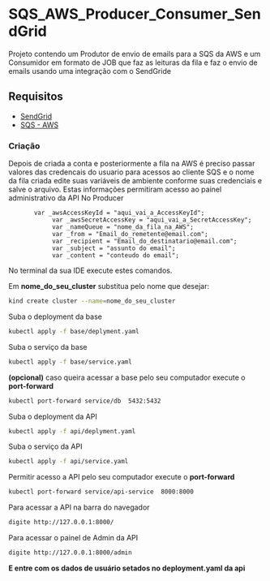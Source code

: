# SQS_AWS_Producer_Consumer_SendGrid
Projeto contendo um Produtor de envio de emails para a SQS da AWS  e um Consumidor em formato de JOB que faz as leituras da fila e faz o envio de emails usando uma integração com o SendGride 


## Requisitos

 * [SendGrid](https://sendgrid.com/)
 * [SQS - AWS](https://docs.aws.amazon.com/pt_br/AWSSimpleQueueService/latest/SQSDeveloperGuide/sqs-setting-up.html/) 
 
 
### Criação
Depois de criada a conta e posteriormente a fila na AWS é preciso passar valores das credencais do usuario para acessos ao cliente SQS e o nome da fila criada
edite suas variáveis de ambiente conforme suas credenciais e salve o arquivo. Estas informações permitiram acesso ao painel administrativo da API
No Producer
```
       var _awsAccessKeyId = "aqui_vai_a_AccessKeyId";
            var _awsSecretAccessKey = "aqui_vai_a_SecretAccessKey";
            var _nameQueue = "nome_da_fila_na_AWS";
            var _from = "Email_do_remetente@email.com";
            var _recipient = "Email_do_destinatario@email.com";
            var _subject = "assunto do email";
            var _content = "conteudo do email";
```




No terminal da sua IDE execute estes comandos.

Em **nome_do_seu_cluster** substitua pelo nome que desejar:
```sh
kind create cluster --name=nome_do_seu_cluster
```

Suba o deployment da base 
```sh
kubectl apply -f base/deplyment.yaml
```

Suba o serviço da base 
```sh
kubectl apply -f base/service.yaml
```

**(opcional)** caso queira acessar a base pelo seu computador execute o **port-forward**
```sh
kubectl port-forward service/db  5432:5432
```

Suba o deployment da API 
```sh
kubectl apply -f api/deplyment.yaml
```

Suba o serviço da API 
```sh
kubectl apply -f api/service.yaml
```

Permitir acesso a API pelo seu computador execute o **port-forward**
```sh
kubectl port-forward service/api-service  8000:8000
```

Para acessar a API na barra do navegador 
```sh
digite http://127.0.0.1:8000/
```
Para acessar o painel de Admin da API
```sh
digite http://127.0.0.1:8000/admin
```
**E entre com os dados de usuário setados no deployment.yaml da api**
